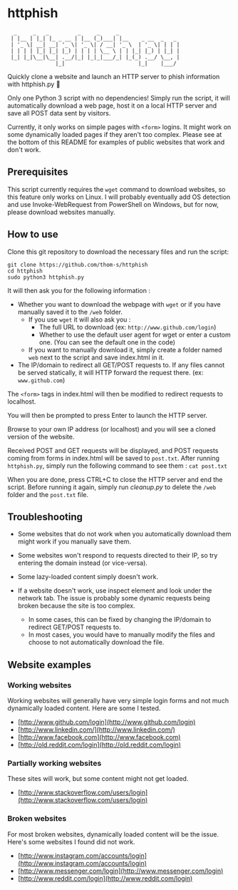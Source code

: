 # httphish
```
  _     _   _         _     _     _                   
 | |__ | |_| |_ _ __ | |__ (_)___| |__    _ __  _   _ 
 | '_ \| __| __| '_ \| '_ \| / __| '_ \  | '_ \| | | |
 | | | | |_| |_| |_) | | | | \__ \ | | |_| |_) | |_| |
 |_| |_|\__|\__| .__/|_| |_|_|___/_| |_(_) .__/ \__, |
               |_|                       |_|    |___/  
```

Quickly clone a website and launch an HTTP server to phish information with httphish.py 🐍

Only one Python 3 script with no dependencies! Simply run the script, it will automatically download a web page, host it on a local HTTP server and save all POST data sent by visitors.

Currently, it only works on simple pages with `<form>` logins. It might work on some dynamically loaded pages if they aren't too complex. Please see at the bottom of this README for examples of public websites that work and don't work.

## Prerequisites

This script currently requires the `wget` command to download websites, so this feature only works on Linux. I will probably eventually add OS detection and use Invoke-WebRequest from PowerShell on Windows, but for now, please download websites manually.

## How to use

Clone this git repository to download the necessary files and run the script:
```Shell
git clone https://github.com/thom-s/httphish
cd httphish
sudo python3 httphish.py
```

It will then ask you for the following information : 

* Whether you want to download the webpage with `wget` or if you have manually saved it to the `/web` folder. 
    * If you use `wget` it will also ask you :
        * The full URL to download (ex: `http://www.github.com/login`)
        * Whether to use the default user agent for wget or enter a custom one. (You can see the default one in the code)
    * If you want to manually download it, simply create a folder named `web` next to the script and save index.html in it.
* The IP/domain to redirect all GET/POST requests to. If any files cannot be served statically, it will HTTP forward the request there. (ex: `www.github.com`)

The `<form>` tags in index.html will then be modified to redirect requests to localhost.

You will then be prompted to press Enter to launch the HTTP server.

Browse to your own IP address (or localhost) and you will see a cloned version of the website.

Received POST and GET requests will be displayed, and POST requests coming from forms in index.html will be saved to `post.txt`. After running `httphish.py`, simply run the following command to see them : `cat post.txt`

When you are done, press CTRL+C to close the HTTP server and end the script. Before running it again, simply run *cleanup.py* to delete the `/web` folder and the `post.txt` file.

## Troubleshooting

* Some websites that do not work when you automatically download them might work if you manually save them.

* Some websites won't respond to requests directed to their IP, so try entering the domain instead (or vice-versa). 

* Some lazy-loaded content simply doesn't work.

* If a website doesn't work, use inspect element and look under the network tab. The issue is probably some dynamic requests being broken because the site is too complex. 
    * In some cases, this can be fixed by changing the IP/domain to redirect GET/POST requests to. 
    * In most cases, you would have to manually modify the files and choose to not automatically download the file.

## Website examples

### Working websites

Working websites will generally have very simple login forms and not much dynamically loaded content. Here are some I tested.

* [http://www.github.com/login](http://www.github.com/login)
* [http://www.linkedin.com/](http://www.linkedin.com/)
* [http://www.facebook.com](http://www.facebook.com)
* [http://old.reddit.com/login](http://old.reddit.com/login)

### Partially working websites

These sites will work, but some content might not get loaded.

* [http://www.stackoverflow.com/users/login](http://www.stackoverflow.com/users/login)

### Broken websites

For most broken websites, dynamically loaded content will be the issue. Here's some websites I found did not work.

* [http://www.instagram.com/accounts/login](http://www.instagram.com/accounts/login)
* [http://www.messenger.com/login](http://www.messenger.com/login)
* [http://www.reddit.com/login](http://www.reddit.com/login)

